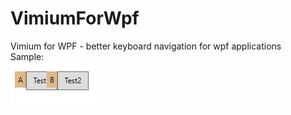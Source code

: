 # VimiumForWpf
Vimium for WPF - better keyboard navigation for wpf applications  
Sample:  
![sample](sample.png)
